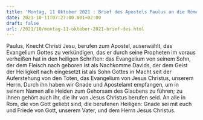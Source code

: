 ```yaml
---
title: 'Montag, 11 Oktober 2021 : Brief des Apostels Paulus an die Römer 1,1-7.'
date: 2021-10-11T07:27:00.001+02:00
draft: false
url: /2021/10/montag-11-oktober-2021-brief-des.html
---
```


Paulus, Knecht Christi Jesu, berufen zum Apostel, auserwählt, das Evangelium Gottes zu verkündigen, das er durch seine Propheten im voraus verheißen hat in den heiligen Schriften: das Evangelium von seinem Sohn, der dem Fleisch nach geboren ist als Nachkomme Davids, der dem Geist der Heiligkeit nach eingesetzt ist als Sohn Gottes in Macht seit der Auferstehung von den Toten, das Evangelium von Jesus Christus, unserem Herrn. Durch ihn haben wir Gnade und Apostelamt empfangen, um in seinem Namen alle Heiden zum Gehorsam des Glaubens zu führen; zu ihnen gehört auch ihr, die ihr von Jesus Christus berufen seid. An alle in Rom, die von Gott geliebt sind, die berufenen Heiligen: Gnade sei mit euch und Friede von Gott, unserem Vater, und dem Herrn Jesus Christus.